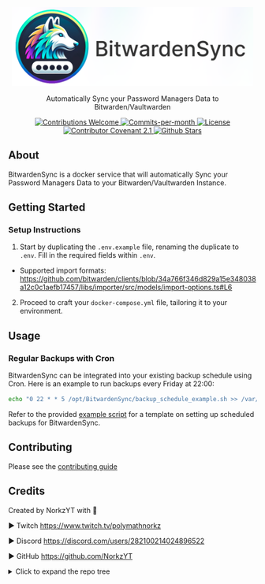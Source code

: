 <p align="center">
    <img src="docs/content/assets/img/bitwardensync-cover-rl.png" width="490">
</p>

<p align="center">Automatically Sync your Password Managers Data to Bitwarden/Vaultwarden</p>
<div align="center">
  <!-- Contributions Welcome Badge -->
  <a href="CODE_OF_CONDUCT.md" target="_blank">
    <img src="https://img.shields.io/badge/contributions-welcome-brightgreen?logo=github" alt="Contributions Welcome">
  </a>
  <!-- Commits per Month -->
  <a href="https://github.com/NorkzYT/BitwardenSync/pulse">
    <img src="https://img.shields.io/github/commit-activity/m/NorkzYT/BitwardenSync" alt="Commits-per-month">
  </a>
  <!-- License Badge -->
  <a href="https://github.com/NorkzYT/BitwardenSync/blob/main/LICENSE" target="_blank">
    <img src="https://img.shields.io/badge/license-GNUv3-purple" alt="License">
  </a>
  <!-- Contributor Covenant Badge -->
  <a href="https://contributor-covenant.org/version/2/1/code_of_conduct/" target="_blank">
    <img src="https://img.shields.io/badge/Contributor%20Covenant-2.1-purple" alt="Contributor Covenant 2.1">
  </a>
  <!-- Github Stars Badge -->
  <a href="https://github.com/NorkzYT/BitwardenSync/stargazers" target="_blank">
    <img src="https://img.shields.io/github/stars/NorkzYT/BitwardenSync" alt="Github Stars">
  </a>
</div>

## About

BitwardenSync is a docker service that will automatically Sync your Password Managers Data to your Bitwarden/Vaultwarden Instance.

## Getting Started

### Setup Instructions

1. Start by duplicating the `.env.example` file, renaming the duplicate to `.env`. Fill in the required fields within `.env`.

- Supported import formats: https://github.com/bitwarden/clients/blob/34a766f346d829a15e348038a12c0c1aefb17457/libs/importer/src/models/import-options.ts#L6

2. Proceed to craft your `docker-compose.yml` file, tailoring it to your environment.

## Usage

### Regular Backups with Cron

BitwardenSync can be integrated into your existing backup schedule using Cron. Here is an example to run backups every Friday at 22:00:

```bash
echo "0 22 * * 5 /opt/BitwardenSync/backup_schedule_example.sh >> /var/log/backup_schedule_example.log 2>&1" | crontab -
```

Refer to the provided [example script](./backup_schedule_example.sh) for a template on setting up scheduled backups for BitwardenSync.

## Contributing

Please see the [contributing guide](./CONTRIBUTING.md)

## Credits

Created by NorkzYT with 💛

► Twitch <https://www.twitch.tv/polymathnorkz>

► Discord <https://discord.com/users/282100214024896522>

► GitHub <https://github.com/NorkzYT>

<details>
<summary>Click to expand the repo tree</summary>

<!-- tree generated by repoTree.py starts here -->

  - [.env.example](./.env.example)
  - [**.github**](./.github)
    - [CODEOWNERS](./.github/CODEOWNERS)
    - [FUNDING.yml](./.github/FUNDING.yml)
    - [**ISSUE_TEMPLATE**](./.github/ISSUE_TEMPLATE)
      - [bug_report.yml](./.github/ISSUE_TEMPLATE/bug_report.yml)
      - [feature_request.yml](./.github/ISSUE_TEMPLATE/feature_request.yml)
    - [PULL_REQUEST_TEMPLATE.md](./.github/PULL_REQUEST_TEMPLATE.md)
    - [**workflows**](./.github/workflows)
      - [docker-build-publish.yml](./.github/workflows/docker-build-publish.yml)
      - [gitlab-sync.yml](./.github/workflows/gitlab-sync.yml)
  - [.gitignore](./.gitignore)
  - [CODE_OF_CONDUCT.md](./CODE_OF_CONDUCT.md)
  - [CONTRIBUTING.md](./CONTRIBUTING.md)
  - [LICENSE](./LICENSE)
  - [Makefile](./Makefile)
  - [README.md](./README.md)
  - [backup_schedule_example.sh](./backup_schedule_example.sh)
  - [commitlint.config.cjs](./commitlint.config.cjs)
  - [**docker**](./docker)
    - [**config**](./docker/config)
    - [**data**](./docker/data)
    - [entrypoint.sh](./docker/entrypoint.sh)
    - [vaultPurge.ts](./docker/vaultPurge.ts)
  - [docker-compose.dev.yml](./docker-compose.dev.yml)
  - [docker-compose.yml](./docker-compose.yml)
  - [dockerfile](./dockerfile)
  - [**docs**](./docs)
    - [**content**](./docs/content)
      - [**assets**](./docs/content/assets)
        - [**img**](./docs/content/assets/img)
          - [bitwardensync-cover-rl.png](./docs/content/assets/img/bitwardensync-cover-rl.png)
      - [bitwardensync-cover.psd](./docs/content/bitwardensync-cover.psd)
  - [package-lock.json](./package-lock.json)
  - [package.json](./package.json)
  - [renovate.json](./renovate.json)
  - [repoTree.py](./repoTree.py)
  - [tsconfig.json](./tsconfig.json)

